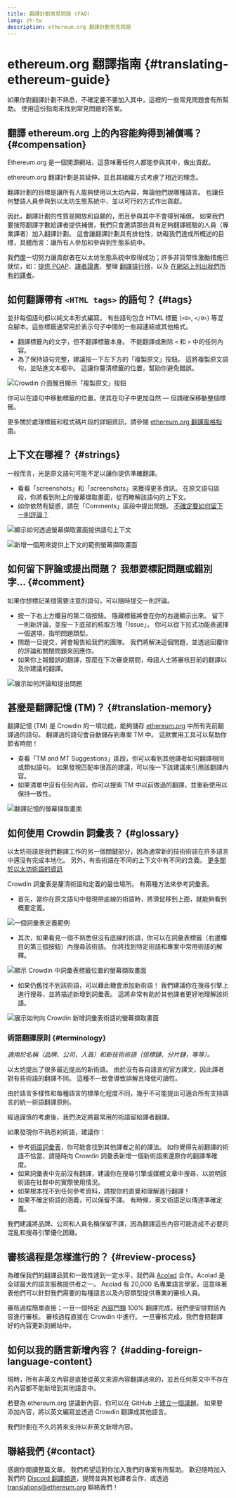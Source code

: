 ```yaml
---
title: 翻譯計劃常見問題 (FAQ)
lang: zh-tw
description: ethereum.org 翻譯計劃常見問題
---
```


# ethereum.org 翻譯指南 {#translating-ethereum-guide}

如果你對翻譯計劃不熟悉，不確定要不要加入其中，這裡的一些常見問題會有所幫助。 使用這份指南來找到常見問題的答案。

## 翻譯 ethereum.org 上的內容能夠得到補償嗎？ {#compensation}

Ethereum.org 是一個開源網站，這意味著任何人都能參與其中，做出貢獻。

ethereum.org 翻譯計劃是其延伸，並且其組織方式考慮了相近的理念。

翻譯計劃的目標是讓所有人能夠使用以太坊內容，無論他們說哪種語言。 也讓任何雙語人員參與到以太坊生態系統中，並以可行的方式作出貢獻。

因此，翻譯計劃的性質是開放和自願的，而且參與其中不會得到補償。 如果我們要按照翻譯字數給譯者提供補償，我們只會邀請那些具有足夠翻譯經驗的人員（專業譯者）加入翻譯計劃。 這會讓翻譯計劃具有排他性，妨礙我們達成所概述的目標，具體而言：讓所有人參加和參與到生態系統中。

我們盡一切努力讓貢獻者在以太坊生態系統中取得成功；許多非貨幣性激勵措施已就位，如：[提供 POAP](/contributing/translation-program/acknowledgements/#poap)、[譯者證書](/contributing/translation-program/acknowledgements/#certificate)、整理 [翻譯排行榜](/contributing/translation-program/acknowledgements/)，以及 [在網站上列出我們所有的譯者](/contributing/translation-program/contributors/)。

## 如何翻譯帶有 `<HTML tags>` 的語句？ {#tags}

並非每個語句都以純文本形式編寫。 有些語句包含 HTML 標籤 (`<0>`, `</0>`) 等混合腳本。這些標籤通常用於表示句子中間的一些超連結或其他格式。

- 翻譯標籤內的文字，但不翻譯標籤本身。 不能翻譯或刪除 `<` 和 `>` 中的任何內容。
- 為了保持語句完整，建議按一下左下方的「複製原文」按鈕。 這將複製原文語句，並貼進文本框中。 這讓你釐清標籤的位置，幫助你避免錯誤。

![Crowdin 介面醒目顯示「複製原文」按鈕](./html-tag-strings.png)

你可以在語句中移動標籤的位置，使其在句子中更加自然 — 但請確保移動整個標籤。

更多關於處理標籤和程式碼片段的詳細資訊，請參閱 [ethereum.org 翻譯風格指南](/contributing/translation-program/translators-guide/#dealing-with-tags)。

## 上下文在哪裡？ {#strings}

一般而言，光是原文語句可能不足以讓你提供準確翻譯。

- 看看「screenshots」和「screenshots」來獲得更多資訊。 在原文語句區段，你將看到附上的螢幕擷取畫面，從而瞭解該語句的上下文。
- 如你依然有疑惑，請在「Comments」區段中提出問題。 [不確定要如何留下一則評論？](#comment)

![顯示如何透過螢幕擷取畫面提供語句上下文](./source-string.png)

![新增一個用來提供上下文的範例螢幕擷取畫面](./source-string-2.png)

## 如何留下評論或提出問題？ 我想要標記問題或錯別字... {#comment}

如果你想標記某個需要注意的語句，可以隨時提交一則評論。

- 按一下右上方欄目的第二個按鈕。 隱藏標籤將會在你的右邊顯示出來。 留下一則新評論，並按一下底部的核取方塊「Issue」。 你可以從下拉式功能表選擇一個選項，指明問題類型。
- 問題一旦提交，將會報告給我們的團隊。 我們將解決這個問題，並透過回覆你的評論和關閉問題來回應你。
- 如果你上報錯誤的翻譯，那麼在下次審查期間，母語人士將審核目前的翻譯以及你建議的翻譯。

![展示如何評論和提出問題](./comment-issue.png)

## 甚麼是翻譯記憶 (TM)？ {#translation-memory}

翻譯記憶 (TM) 是 Crowdin 的一項功能，能夠儲存 [ethereum.org](http://ethereum.org/) 中所有先前翻譯過的語句。 翻譯過的語句會自動儲存到專案 TM 中。 這款實用工具可以幫助你節省時間！

- 查看「TM and MT Suggestions」區段，你可以看到其他譯者如何翻譯相同或類似語句。 如果發現匹配率很高的建議，可以按一下該建議來引用該翻譯內容。
- 如果清單中沒有任何內容，你可以搜索 TM 中以前做過的翻譯，並重新使用以保持一致性。

![翻譯記憶的螢幕擷取畫面](./translation-memory.png)

## 如何使用 Crowdin 詞彙表？ {#glossary}

以太坊術語是我們翻譯工作的另一個關鍵部分，因為通常新的技術術語在許多語言中還沒有完成本地化。 另外，有些術語在不同的上下文中有不同的含義。 [更多關於以太坊術語的資訊](#terminology)

Crowdin 詞彙表是釐清術語和定義的最佳場所。 有兩種方法來參考詞彙表。

- 首先，當你在原文語句中發現帶底線的術語時，將滑鼠移到上面，就能夠看到概要定義。

![一個詞彙表定義範例](./glossary-definition.png)

- 其次，如果看見一個不熟悉但沒有底線的術語，你可以在詞彙表標籤（右邊欄目的第三個按鈕）內搜尋該術語。 你將找到特定術語和專案中常用術語的解釋。

![顯示 Crowdin 中詞彙表標籤位置的螢幕擷取畫面](./glossary-tab.png)

- 如果仍舊找不到該術語，可以藉此機會添加新術語！ 我們建議你在搜尋引擎上進行搜尋，並將描述新增到詞彙表。 這將非常有助於其他譯者更好地理解該術語。

![展示如何向 Crowdin 新增詞彙表術語的螢幕擷取畫面](./add-glossary-term.png)

### 術語翻譯原則 {#terminology}

_適用於名稱（品牌、公司、人員）和新技術術語（信標鏈、分片鏈，等等）。_

以太坊提出了很多最近提出的新術語。 由於沒有各自語言的官方譯文，因此譯者對有些術語的翻譯不同。 這種不一致會導致誤解且降低可讀性。

由於語言多樣性和每種語言的標準化程度不同，幾乎不可能提出可適合所有支持語言的統一術語翻譯原則。

經過謹慎的考慮後，我們決定將最常用的術語留給譯者翻譯。

如果發現你不熟悉的術語，建議你：

- 參考[術語詞彙表](#glossary)，你可能會找到其他譯者之前的譯法。 如你覺得先前翻譯的術語不恰當，請隨時向 Crowdin 詞彙表新增一個新術語來還原你的翻譯準確度。
- 如果詞彙表中先前沒有翻譯，建議你在搜尋引擎或媒體文章中搜尋，以說明該術語在社群中的實際使用情況。
- 如果根本找不到任何參考資料，請按你的直覺和理解進行翻譯！
- 如果不確定術語的涵義，可以保留不譯。 有時候，英文術語足以傳達準確定義。

我們建議將品牌、公司和人員名稱保留不譯，因為翻譯這些內容可能造成不必要的混亂和搜尋引擎優化困難。

## 審核過程是怎樣進行的？ {#review-process}

為確保我們的翻譯品質和一致性達到一定水平，我們與 [Acolad](https://www.acolad.com/) 合作。Acolad 是全球最大的語言服務提供者之一。 Acolad 有 20,000 名專業語言學家，這意味著表他們可以針對我們需要的每種語言以及內容類型提供專業的審核人員。

審核過程簡單直接；一旦一個特定 [內容門類](/contributing/translation-program/content-buckets) 100% 翻譯完成，我們便安排對該內容進行審核。 審核過程直接在 Crowdin 中進行。 一旦審核完成，我們會把翻譯好的內容更新到網站中。

## 如何以我的語言新增內容？ {#adding-foreign-language-content}

現時，所有非英文內容是直接從英文來源內容翻譯過來的，並且任何英文中不存在的內容都不能新增到其他語言中。

若要為 ethereum.org 提議新內容，你可以在 GitHub 上[建立一個議題](https://github.com/ethereum/ethereum-org-website/issues)。 如果要添加內容，將以英文編寫並透過 Crowdin 翻譯成其他語言。

我們計劃在不久的將來支持以非英文新增內容。

## 聯絡我們 {#contact}

感謝你閱讀整篇文章。 我們希望這對你加入我們的專案有所幫助。 歡迎隨時加入我們的 [Discord 翻譯頻道](https://discord.gg/ethereum-org)，提問並與其他譯者合作，或透過 translations@ethereum.org 聯絡我們！
